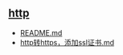 ## [http](./docs/http)
- [README.md](./docs/http/README.md)
- [http转https，添加ssl证书.md](./docs/http/http转https，添加ssl证书.md)
